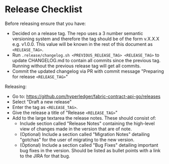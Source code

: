 # Release Checklist

Before releasing ensure that you have:
- Decided on a release tag. The repo uses a 3 number semantic versioning system and therefore the tag should be of the form v.X.X.X e.g. v1.0.0. This value will be known in the rest of this document as `<RELEASE_TAG>`.
- Run `.release/changelog.sh <PREVIOUS_RELEASE_TAG> <RELEASE_TAG>` to update CHANGELOG.md to contain all commits since the previous tag. Running without the previous release tag will get all commits.
- Commit the updated changelog via PR with commit message "Preparing for release `<RELEASE_TAG>`"

Releasing:
- Go to: https://github.com/hyperledger/fabric-contract-api-go/releases
- Select "Draft a new release"
- Enter the tag as `<RELEASE_TAG>`.
- Give the release a title of "Release `<RELEASE_TAG>`"
- Add to the large textarea the release notes. These should consist of:
    - Include section called "Release Notes" containing the high-level view of changes made in the version that are of note.
    - (Optional) Include a section called "Migration Notes" detailing "gotchas" for the user of migrating to the new version.
    - (Optional) Include a section called "Bug Fixes" detailing important bug fixes in the version. Should be listed as bullet points with a link to the JIRA for that bug.
